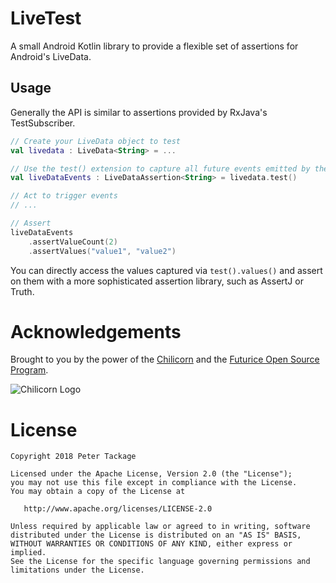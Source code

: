# LiveTest

A small Android Kotlin library to provide a flexible set of assertions for Android's LiveData.

## Usage

Generally the API is similar to assertions provided by RxJava's TestSubscriber.


```kotlin
// Create your LiveData object to test
val livedata : LiveData<String> = ...

// Use the test() extension to capture all future events emitted by the LiveData
val liveDataEvents : LiveDataAssertion<String> = livedata.test()

// Act to trigger events
// ...

// Assert
liveDataEvents
    .assertValueCount(2)
    .assertValues("value1", "value2")
```

You can directly access the values captured via `test().values()` and assert on them with a more sophisticated assertion library, such as AssertJ or Truth.

# Acknowledgements

Brought to you by the power of the [Chilicorn](http://spiceprogram.org/chilicorn-history/) and the [Futurice Open Source Program](http://spiceprogram.org/).

![Chilicorn Logo](https://raw.githubusercontent.com/futurice/spiceprogram/gh-pages/assets/img/logo/chilicorn_no_text-256.png)

License
=======

    Copyright 2018 Peter Tackage

    Licensed under the Apache License, Version 2.0 (the "License");
    you may not use this file except in compliance with the License.
    You may obtain a copy of the License at

       http://www.apache.org/licenses/LICENSE-2.0

    Unless required by applicable law or agreed to in writing, software
    distributed under the License is distributed on an "AS IS" BASIS,
    WITHOUT WARRANTIES OR CONDITIONS OF ANY KIND, either express or implied.
    See the License for the specific language governing permissions and
    limitations under the License.